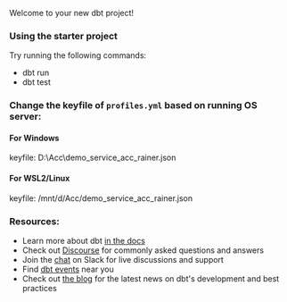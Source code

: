 Welcome to your new dbt project!

### Using the starter project

Try running the following commands:
- dbt run
- dbt test

### Change the keyfile of `profiles.yml` based on running OS server:

#### For Windows
keyfile: D:\Acc\demo_service_acc_rainer.json

#### For WSL2/Linux
keyfile: /mnt/d/Acc/demo_service_acc_rainer.json


### Resources:
- Learn more about dbt [in the docs](https://docs.getdbt.com/docs/introduction)
- Check out [Discourse](https://discourse.getdbt.com/) for commonly asked questions and answers
- Join the [chat](https://community.getdbt.com/) on Slack for live discussions and support
- Find [dbt events](https://events.getdbt.com) near you
- Check out [the blog](https://blog.getdbt.com/) for the latest news on dbt's development and best practices
